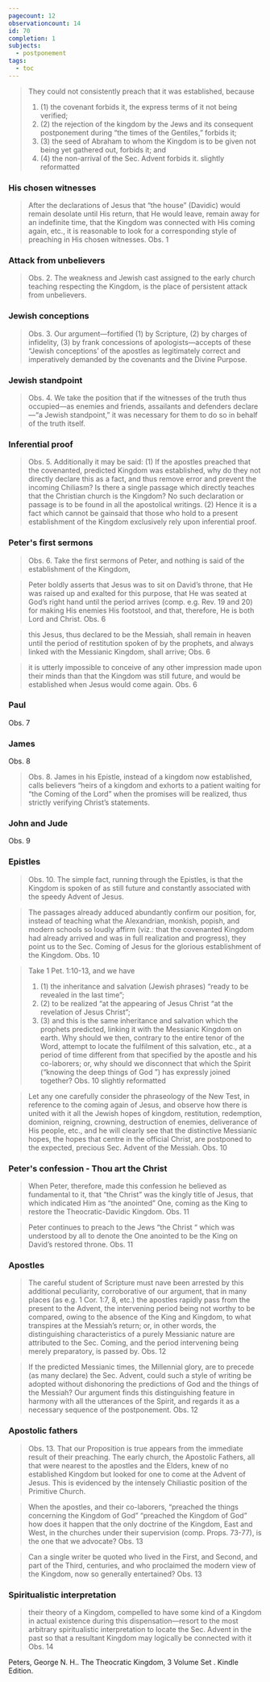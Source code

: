 ```yaml
---
pagecount: 12
observationcount: 14
id: 70
completion: 1
subjects:
  - postponement
tags:
  - toc
---
```

>They could not consistently preach that it was established, because 
>1. (1) the covenant forbids it, the express terms of it not being verified; 
>2. (2) the rejection of the kingdom by the Jews and its consequent postponement during “the times of the Gentiles,” forbids it; 
>3. (3) the seed of Abraham to whom the Kingdom is to be given not being yet gathered out, forbids it; and 
>4. (4) the non-arrival of the Sec. Advent forbids it.
>slightly reformatted
### His chosen witnesses
>After the declarations of Jesus that “the house” (Davidic) would remain desolate until His return, that He would leave, remain away for an indefinite time, that the Kingdom was connected with His coming again, etc., it is reasonable to look for a corresponding style of preaching in His chosen witnesses.
>Obs. 1
### Attack from unbelievers
>Obs. 2. The weakness and Jewish cast assigned to the early church teaching respecting the Kingdom, is the place of persistent attack from unbelievers.
### Jewish conceptions
>Obs. 3. Our argument—fortified (1) by Scripture, (2) by charges of infidelity, (3) by frank concessions of apologists—accepts of these “Jewish conceptions’ of the apostles as legitimately correct and imperatively demanded by the covenants and the Divine Purpose.
### Jewish standpoint
>Obs. 4. We take the position that if the witnesses of the truth thus occupied—as enemies and friends, assailants and defenders declare—“a Jewish standpoint,” it was necessary for them to do so in behalf of the truth itself.
### Inferential proof
>Obs. 5. Additionally it may be said: (1) If the apostles preached that the covenanted, predicted Kingdom was established, why do they not directly declare this as a fact, and thus remove error and prevent the incoming Chiliasm? Is there a single passage which directly teaches that the Christian church is the Kingdom? No such declaration or passage is to be found in all the apostolical writings. (2) Hence it is a fact which cannot be gainsaid that those who hold to a present establishment of the Kingdom exclusively rely upon inferential proof.
### Peter's first sermons
>Obs. 6. Take the first sermons of Peter, and nothing is said of the establishment of the Kingdom,

>Peter boldly asserts that Jesus was to sit on David’s throne, that He was raised up and exalted for this purpose, that He was seated at God’s right hand until the period arrives (comp. e.g. Rev. 19 and 20) for making His enemies His footstool, and that, therefore, He is both Lord and Christ.
>Obs. 6

>this Jesus, thus declared to be the Messiah, shall remain in heaven until the period of restitution spoken of by the prophets, and always linked with the Messianic Kingdom, shall arrive;
>Obs. 6

>it is utterly impossible to conceive of any other impression made upon their minds than that the Kingdom was still future, and would be established when Jesus would come again.
>Obs. 6

### Paul
Obs. 7

### James
Obs. 8
>Obs. 8. James in his Epistle, instead of a kingdom now established, calls believers “heirs of a kingdom and exhorts to a patient waiting for “the Coming of the Lord” when the promises will be realized, thus strictly verifying Christ’s statements.
### John and Jude
Obs. 9
### Epistles
>Obs. 10. The simple fact, running through the Epistles, is that the Kingdom is spoken of as still future and constantly associated with the speedy Advent of Jesus.

>The passages already adduced abundantly confirm our position, for, instead of teaching what the Alexandrian, monkish, popish, and modern schools so loudly affirm (viz.: that the covenanted Kingdom had already arrived and was in full realization and progress), they point us to the Sec. Coming of Jesus for the glorious establishment of the Kingdom.
>Obs. 10

>Take 1 Pet. 1:10-13, and we have 
>1. (1) the inheritance and salvation (Jewish phrases) “ready to be revealed in the last time”; 
>2. (2) to be realized “at the appearing of Jesus Christ “at the revelation of Jesus Christ”; 
>3. (3) and this is the same inheritance and salvation which the prophets predicted, linking it with the Messianic Kingdom on earth.
>Why should we then, contrary to the entire tenor of the Word, attempt to locate the fulfilment of this salvation, etc., at a period of time different from that specified by the apostle and his co-laborers; or, why should we disconnect that which the Spirit (“knowing the deep things of God ”) has expressly joined together?
>Obs. 10 slightly reformatted


>Let any one carefully consider the phraseology of the New Test, in reference to the coming again of Jesus, and observe how there is united with it all the Jewish hopes of kingdom, restitution, redemption, dominion, reigning, crowning, destruction of enemies, deliverance of His people, etc., and he will clearly see that the distinctive Messianic hopes, the hopes that centre in the official Christ, are postponed to the expected, precious Sec. Advent of the Messiah.
>Obs. 10

### Peter's confession - Thou art the Christ
>When Peter, therefore, made this confession he believed as fundamental to it, that “the Christ” was the kingly title of Jesus, that which indicated Him as “the anointed” One, coming as the King to restore the Theocratic-Davidic Kingdom.
>Obs. 11

>Peter continues to preach to the Jews “the Christ “ which was understood by all to denote the One anointed to be the King on David’s restored throne.
>Obs. 11

### Apostles
>The careful student of Scripture must nave been arrested by this additional peculiarity, corroborative of our argument, that in many places (as e.g. 1 Cor. 1:7, 8, etc.) the apostles rapidly pass from the present to the Advent, the intervening period being not worthy to be compared, owing to the absence of the King and Kingdom, to what transpires at the Messiah’s return; or, in other words, the distinguishing characteristics of a purely Messianic nature are attributed to the Sec. Coming, and the period intervening being merely preparatory, is passed by.
>Obs. 12

>If the predicted Messianic times, the Millennial glory, are to precede (as many declare) the Sec. Advent, could such a style of writing be adopted without dishonoring the predictions of God and the things of the Messiah? Our argument finds this distinguishing feature in harmony with all the utterances of the Spirit, and regards it as a necessary sequence of the postponement.
>Obs. 12

### Apostolic fathers
>Obs. 13. That our Proposition is true appears from the immediate result of their preaching. The early church, the Apostolic Fathers, all that were nearest to the apostles and the Elders, knew of no established Kingdom but looked for one to come at the Advent of Jesus. This is evidenced by the intensely Chiliastic position of the Primitive Church.

>When the apostles, and their co-laborers, “preached the things concerning the Kingdom of God” “preached the Kingdom of God” how does it happen that the only doctrine of the Kingdom, East and West, in the churches under their supervision (comp. Props. 73-77), is the one that we advocate?
>Obs. 13

>Can a single writer be quoted who lived in the First, and Second, and part of the Third, centuries, and who proclaimed the modern view of the Kingdom, now so generally entertained?
>Obs. 13

### Spiritualistic interpretation
>their theory of a Kingdom, compelled to have some kind of a Kingdom in actual existence during this dispensation—resort to the most arbitrary spiritualistic interpretation to locate the Sec. Advent in the past so that a resultant Kingdom may logically be connected with it
>Obs. 14

Peters, George N. H.. The Theocratic Kingdom, 3 Volume Set . Kindle Edition. 